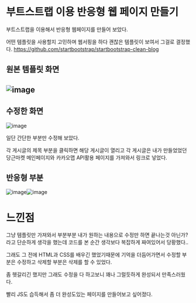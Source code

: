 # 부트스트랩 이용 반응형 웹 페이지 만들기

 부트스트랩을 이용해서 반응형 웹페이지를 만들어 보았다.
 
 어떤 템플릿을 사용할지 고민하며 웹서핑을 하다 괜찮은 템플릿이 보여서 그걸로 결정했다.
https://github.com/startbootstrap/startbootstrap-clean-blog 


## 원본 템플릿 화면
![image](https://github.com/csm031/bootstrapBlog/assets/156399649/a5ad0798-f704-46f8-8790-4de516ddabcb)
---


## 수정한 화면
![image](https://github.com/csm031/bootstrapBlog/assets/156399649/b975be16-6045-465f-b9a8-e955ff9ec58a)

일단 간단한 부분만 수정해 보았다.

각 게시글의 제목 부분을 클릭하면 해당 게시글이 열리고 각 게시글은 내가 만들었었던 당근마켓 메인페이지와 카카오맵 API활용 페이지를 가져와서 링크로 넣었다.


## 반응형 부분
![image](https://github.com/csm031/bootstrapBlog/assets/156399649/c211c94d-448e-4d31-9bf6-49f50de33aa2)![image](https://github.com/csm031/bootstrapBlog/assets/156399649/b07f8e46-7c9d-4a04-9c17-00f63d0412f9)

# 느낀점
그냥 템플릿만 가져와서 부분부분 내가 원하는 내용으로 수정만 하면 끝나는것 아닌가? 라고 단순하게 생각을 했는데 코드를 본 순간 생각보다 복잡하게 짜여있어서 당황했다..

그래도 그 전에 HTML과 CSS를 배우긴 했었기때문에 기억을 더듬어가면서 수정할 부분은 수정하고 삭제할 부분은 삭제를 할 수 있었다.

좀 헷갈리긴 했지만 그래도 수정을 다 하고보니 꽤나 그럴듯하게 완성되서 만족스러웠다.

빨리 JS도 습득해서 좀 더 완성도있는 페이지를 만들어보고 싶어졌다.
